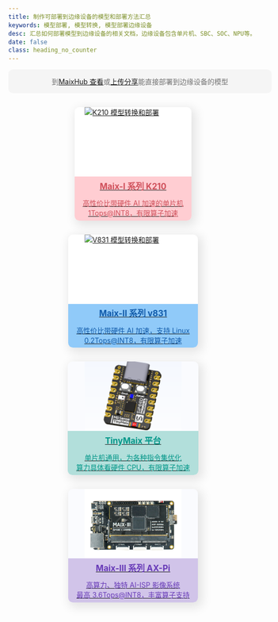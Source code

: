 ```yaml
---
title: 制作可部署到边缘设备的模型和部署方法汇总
keywords: 模型部署, 模型转换, 模型部署边缘设备
desc: 汇总如何部署模型到边缘设备的相关文档，边缘设备包含单片机、SBC、SOC、NPU等。
date: false
class: heading_no_counter
---
```


<div id="maixhub">
    到<a href="https://maixhub.com/model/zoo">MaixHub 查看</a>或<a href="https://maixhub.com/model/zoo/share">上传分享</a>能直接部署到边缘设备的模型
</div>

<div id="deploy_items">
    <a href="./k210.html">
        <div class="card">
            <img src="/hardware/zh/maix/assets/dk_board/maix_duino/maixduino_0.png" alt="K210 模型转换和部署">
            <div class="card_info card_red">
                <h2>Maix-I 系列 K210</h2>
                <div class="brief">
                    <div>高性价比带硬件 AI 加速的单片机</div>
                    <div>1Tops@INT8，有限算子加速</div>
                </div>
            </div>
        </div>
    </a>
    <a href="./v831.html">
        <div class="card">
            <img src="/hardware/assets/maixII/m2dock.jpg" alt="V831 模型转换和部署">
            <div class="card_info card_blue">
                <h2>Maix-II 系列 v831</h2>
                <div class="brief">
                    <div>高性价比带硬件 AI 加速，支持 Linux</div>
                    <div>0.2Tops@INT8，有限算子加速</div>
                </div>
            </div>
        </div>
    </a>
    <a href="./tinymaix.html">
        <div class="card" style="background-color: #fafbfe">
            <img src="../../assets/m0_small.png" alt="TinyMaix 模型转换和部署">
            <div class="card_info card_green">
                <h2>TinyMaix 平台</h2>
                <div class="brief">
                    <div>单片机通用，为各种指令集优化</div>
                    <div>算力具体看硬件 CPU，有限算子加速</div>
                </div>
            </div>
        </div>
    </a>
    <a href="./ax-pi.html">
        <div class="card" style="background-color: #fafbfe">
            <img src="../../assets/maix-iii-small.png" alt="AX-Pi 模型转换和部署">
            <div class="card_info card_purple">
                <h2>Maix-III 系列 AX-Pi</h2>
                <div class="brief">
                    <div>高算力、独特 AI-ISP 影像系统</div>
                    <div>最高 3.6Tops@INT8，丰富算子支持</div>
                </div>
            </div>
        </div>
    </a>
</div>

<style>
#deploy_items {
    display: flex;
    justify-content: space-evenly;
    flex-wrap: wrap;
    margin: 0 -10px;
}
#deploy_items a:hover {
    background-color: transparent;
}
#deploy_items > a {
    margin: 1em;
}
.card {
    display: flex;
    flex-direction: column;
    justify-content: space-between;
    align-items: center;
    box-shadow: 5px 6px 20px 4px  rgba(0, 0, 0, 0.1);
    border-radius: 0.6rem;
    transition: 0.4s;
    background: white;
}
.card:hover {
    box-shadow: 5px 6px 40px 4px  rgba(0, 0, 0, 0.1);
    scale: 1.05;
}
.card_info {
    display: flex;
    flex-direction: column;
    align-items: center;
    border-radius: 0 0 0.6rem 0.6rem;
}
.card img {
    height: 10em;
    width: 14em;
    object-fit: cover;
}
.card_info > h2 {
    font-size: 1.2em;
    margin: 0.2em;
    padding: 0.2em 1em;
}
.card_info > .brief {
    margin: 0.2em;
    padding: 0.2em 1em;
    display: flex;
    flex-direction: column;
    align-items: center;
}
.card_red {
    background-color: #ffcdd2;
    color: #cf4f5a;
}
.card_blue {
    background-color: #90caf9;
    color: #105aa9;
}
.card_green {
    background-color: #b2dfdb;
    color: #009688;
}
.card_purple {
    background-color: #d1c4e9;
    color: #673ab7;
}
#maixhub {
    display: flex;
    justify-content: center;
    align-items: center;
    margin: 1em 0;
    width: 100%;
    background-color: #f5f5f5;
    color: #727272;
    border-radius: 0.6rem;
    padding: 1em;
}
.dark #maixhub {
    background-color: #2d2d2d;
    color: #bfbfbf;
}
.dark .card_blue {
    background-color: #003c6c;
    color: #ffffffba;
}
.dark .card_red {
    background-color: #5a0000;
    color: #ffffffba;
}
.dark .card_green {
    background-color: #004e03;
    color: #ffffffba;
}
.dark .card_purple {
    background-color: #370040;
    color: #ffffffba;
}
</style>



